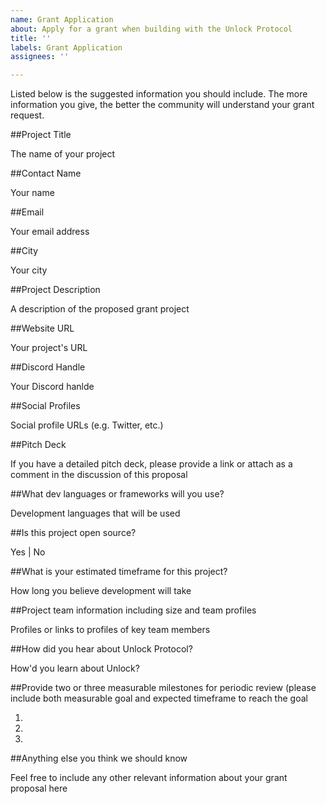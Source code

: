 ```yaml
---
name: Grant Application
about: Apply for a grant when building with the Unlock Protocol
title: ''
labels: Grant Application
assignees: ''

---
```


Listed below is the suggested information you should include. The more information you give, the better the community will understand your grant request.


##Project Title

The name of your project

##Contact Name

Your name

##Email

Your email address

##City

Your city

##Project Description

A description of the proposed grant project

##Website URL

Your project's URL

##Discord Handle

Your Discord hanlde

##Social Profiles

Social profile URLs (e.g. Twitter, etc.)

##Pitch Deck

If you have a detailed pitch deck, please provide a link or attach as a comment in the discussion of this proposal

##What dev languages or frameworks will you use?

Development languages that will be used

##Is this project open source?

Yes | No

##What is your estimated timeframe for this project?

How long you believe development will take

##Project team information including size and team profiles

Profiles or links to profiles of key team members

##How did you hear about Unlock Protocol?

How'd you learn about Unlock?

##Provide two or three measurable milestones for periodic review (please include both measurable goal and expected timeframe to reach the goal

1.
2.
3.


##Anything else you think we should know

Feel free to include any other relevant information about your grant proposal here

